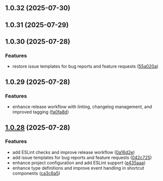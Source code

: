 ## 1.0.32 (2025-07-30)



## 1.0.31 (2025-07-29)

## 1.0.30 (2025-07-28)

### Features

- restore issue templates for bug reports and feature requests ([55a020a](https://github.com/quangtrong1506/custom-screen/commit/55a020a1b50baae64441c040563171d42e719975))

## 1.0.29 (2025-07-28)

### Features

- enhance release workflow with linting, changelog management, and improved tagging ([fa0fa8d](https://github.com/quangtrong1506/custom-screen/commit/fa0fa8d7064b59f3e38c532674890e35f6bbb76d))

## [1.0.28](https://github.com/quangtrong1506/custom-screen/compare/v1.0.27...v1.0.28) (2025-07-28)

### Features

- add ESLint checks and improve release workflow ([0a16d2e](https://github.com/quangtrong1506/custom-screen/commit/0a16d2e14ca4139c0518253f6903252fff783064))
- add issue templates for bug reports and feature requests ([042c725](https://github.com/quangtrong1506/custom-screen/commit/042c725df643c18d89ea90c5604a4d5614a35fba))
- enhance project configuration and add ESLint support ([e435aaa](https://github.com/quangtrong1506/custom-screen/commit/e435aaae4a479ec20bcd4d13467f261794bc80f5))
- enhance type definitions and improve event handling in shortcut components ([ca3c6a5](https://github.com/quangtrong1506/custom-screen/commit/ca3c6a5d96b9f0562405f35d91fc4ab26e331f24))
